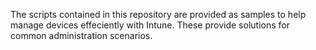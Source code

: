 The scripts contained in this repository are provided as samples to help manage devices effeciently with Intune. These provide solutions for common administration scenarios. 
